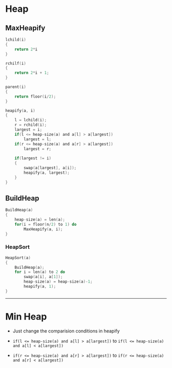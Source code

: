 # Heap

## MaxHeapify

```c
lchild(i)
{
    return 2*i
}

rchilf(i)
{
    return 2*i + 1;
}

parent(i)
{
    return floor(i/2);
}

heapify(a, i)
{
    l = lchild(i);
    r = rchild(i);
    largest = i;
    if(l <= heap-size(a) and a[l] > a[largest])
        largest = l;
    if(r <= heap-size(a) and a[r] > a[largest])
        largest = r;
    
    if(largest != i)
    {
        swap(a[largest], a[i]);
        heapify(a, largest);
    }
}
```

## BuildHeap

```c
BuildHeap(a)
{
    heap-size(a) = len(a);
    for(i = floor(n/2) to 1) do
        MaxHeapify(a, i);
}
```

### HeapSort

```c
HeapSort(a)
{
    BuildHeap(a);
    for i = len(a) to 2 do
        swap(a[i], a[1]);
        heap-size(a) = heap-size(a)-1;
        heapify(a, 1);
}
```

---

# Min Heap

- Just change the comparision conditions in heapify

- `if(l <= heap-size(a) and a[l] > a[largest])`
 to `if(l <= heap-size(a) and a[l] < a[largest])`
- `if(r <= heap-size(a) and a[r] > a[largest])`
 to `if(r <= heap-size(a) and a[r] < a[largest])`